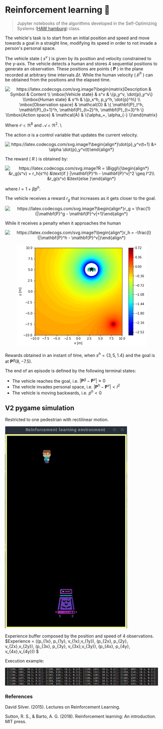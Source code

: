 # Reinforcement learning :notebook_with_decorative_cover:

> Jupyter notebooks of the algorithms developed in the Self-Optimizing Systems ([HAW hamburg](https://www.haw-hamburg.de/studium/studiengaenge-a-z/studiengaenge-detail/course/courses/show/informatik/)) class.

The vehicle's task is to start from an initial position and speed and move towards a goal in a straight line, modifying its speed in order to not invade a person's personal space. 

The vehicle state ( $s^v$ ) is given by its position and velocity constrained to the y-axis.
The vehicle detects a human and stores 4 sequential positions to generate an observation.
These positions are points ( $\mathbf{P}$ ) in the plane recorded at arbitrary time intervals $\Delta t$.
While the human velocity ( $\dot{p}^h$ ) can be obtained from the positions and the elapsed time.

<p align="center">
<img src="https://latex.codecogs.com/svg.image?\begin{matrix}Description&space;&space;&space;&space;&space;&space;&space;&&space;Symbol&space;&space;&space;&space;&space;&space;&&space;Content&space;\\&space;\mbox{Vehicle&space;state}&space;&space;&space;&space;&space;&&space;s^v&space;&space;&space;&space;&space;&space;&space;&space;&space;&&space;\{p_y^v,&space;\dot{p}_y^v\}&space;\\\mbox{Human&space;state}&space;&space;&space;&space;&space;&space;&space;&&space;s^h&space;&space;&space;&space;&space;&space;&space;&space;&space;&&space;\{p_x^h,&space;p_y^h,&space;\dot{p}^h\}&space;\\&space;\mbox{Observation&space;space}&space;&&space;\mathcal{O}&space;&&space;\{&space;\mathbf{P}_t^h,&space;\mathbf{P}_{t&plus;1}^h,&space;\mathbf{P}_{t&plus;2}^h,&space;\mathbf{P}_{t&plus;3}^h&space;\}&space;\\\mbox{Action&space;space}&space;&space;&space;&space;&space;&space;&&space;\mathcal{A}&space;&&space;\{\alpha_&plus;,&space;\alpha_{-}&space;\}\end{matrix}" title="https://latex.codecogs.com/svg.image?\begin{matrix}Description & Symbol & Content \\ \mbox{Vehicle state} & s^v & \{p_y^v, \dot{p}_y^v\} \\\mbox{Human state} & s^h & \{p_x^h, p_y^h, \dot{p}^h\} \\ \mbox{Observation space} & \mathcal{O} & \{ \mathbf{P}_t^h, \mathbf{P}_{t+1}^h, \mathbf{P}_{t+2}^h, \mathbf{P}_{t+3}^h \} \\\mbox{Action space} & \mathcal{A} & \{\alpha_+, \alpha_{-} \}\end{matrix}" />

Where $\mathcal{O}\in \Re^8$ and $\mathcal{A}\in \Re^2$. \\

The action $\alpha$ is a control variable that updates the current velocity.
<p align="center">
<img src="https://latex.codecogs.com/svg.image?\begin{align*}\dot{p}_y^v(t&plus;1)&space;&=&space;\alpha&space;\dot{p}_y^v(t)\end{align*}" title="https://latex.codecogs.com/svg.image?\begin{align*}\dot{p}_y^v(t+1) &= \alpha \dot{p}_y^v(t)\end{align*}" />

The reward ( $R$ ) is obtained by:
<p align="center">
<img src="https://latex.codecogs.com/svg.image?R&space;=&space;\Biggl\{\begin{align*}&space;&space;&space;&space;&space;&space;&r_g(s^v)&space;&plus;&space;r_h(s^h)&space;&\text{if&space;}&space;|\mathbf{P}^h&space;-&space;\mathbf{P}^v|^2&space;\geq&space;l^2\\&space;&space;&space;&space;&space;&space;&r_g(s^v)&space;&\text{else&space;}\end{align*}" title="https://latex.codecogs.com/svg.image?R = \Biggl\{\begin{align*} &r_g(s^v) + r_h(s^h) &\text{if } |\mathbf{P}^h - \mathbf{P}^v|^2 \geq l^2\\ &r_g(s^v) &\text{else }\end{align*}" />

where $l = 1 + \beta \dot{p}^h$. 

The vehicle receives a reward $r_g$ that increases as it gets closer to the goal. 
<p align="center">
<img src="https://latex.codecogs.com/svg.image?\begin{align*}r_g&space;=&space;\frac{1}{|\mathbf{P}^g&space;-&space;\mathbf{P}^v|&plus;1}\end{align*}" title="https://latex.codecogs.com/svg.image?\begin{align*}r_g = \frac{1}{|\mathbf{P}^g - \mathbf{P}^v|+1}\end{align*}" />

While it receives a penalty when it approaches the human 
<p align="center">
<img src="https://latex.codecogs.com/svg.image?\begin{align*}r_h&space;=&space;-\frac{l}{|\mathbf{P}^h&space;-&space;\mathbf{P}^v|}\end{align*}" title="https://latex.codecogs.com/svg.image?\begin{align*}r_h = -\frac{l}{|\mathbf{P}^h - \mathbf{P}^v|}\end{align*}" />

<p align="center">
<img src='https://github.com/JHermosillaD/Reinforcement_learning/blob/main/environment_simulator_V1/imgs/reward.png?raw=true' />

Rewards obtained in an instant of time, when $s^h = \{3,5,1.4\}$ and the goal is at $\mathbf{P}^g(8,-7.5)$.

The end of an episode is defined by the following terminal states:
  * The vehicle reaches the goal, i.e. $|\mathbf{P}^g - \mathbf{P}^v| \approx 0$
  * The vehicle invades personal space, i.e. $|\mathbf{P}^h - \mathbf{P}^v| < l^2$
  * The vehicle is moving backwards, i.e. $\dot{p}^h < 0$

## V2 pygame simulation

Restricted to one pedestrian with rectilinear motion.

![v2sim](https://github.com/JHermosillaD/Reinforcement_learning/blob/main/environment_simulator_V2/output/test_1.gif)

Experience buffer composed by the position and speed of 4 observations.
$Experience = ((p_{1x}, p_{1y}, v_{1x},v_{1y}), (p_{2x}, p_{2y}, v_{2x},v_{2y}), (p_{3x}, p_{3y}, v_{3x},v_{3y}), (p_{4x}, p_{4y}, v_{4x},v_{4y})) $

Execution example:
<p float="left">
  <img src="environment_simulator_V2/output/experience_buffer.png"/>
</p>

### References

David Silver. (2015). Lectures on Reinforcement Learning.

Sutton, R. S., & Barto, A. G. (2018). Reinforcement learning: An introduction. MIT press.

